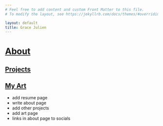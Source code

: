 ```yaml
---
# Feel free to add content and custom Front Matter to this file.
# To modify the layout, see https://jekyllrb.com/docs/themes/#overriding-theme-defaults

layout: default
title: Grace Julien
---
```

# [About](./about)

## [Projects](./projects)

## [My Art](./art)

- add resume page
- write about page
- add other projects
- add art page
- links in about page to socials